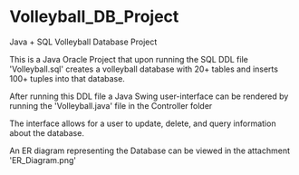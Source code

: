 # Volleyball_DB_Project
Java + SQL Volleyball Database Project


This is a Java Oracle Project that upon running the SQL DDL file 'Volleyball.sql' creates a 
volleyball database with 20+ tables and inserts 100+ tuples into that database.

After running this DDL file a Java Swing user-interface can be rendered by running the 'Volleyball.java' file in the Controller folder

The interface allows for a user to update, delete, and query information about the database.

An ER diagram representing the Database can be viewed in the attachment 'ER_Diagram.png'
